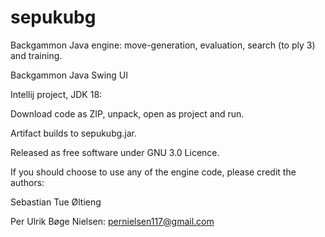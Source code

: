 # sepukubg
Backgammon Java engine: move-generation, evaluation, search (to ply 3) and training.

Backgammon Java Swing UI

Intellij project, JDK 18:

Download code as ZIP, unpack, open as project and run.

Artifact builds to sepukubg.jar.

Released as free software under GNU 3.0 Licence.

If you should choose to use any of the engine code, please credit the authors:

Sebastian Tue Øltieng

Per Ulrik Bøge Nielsen: pernielsen117@gmail.com
